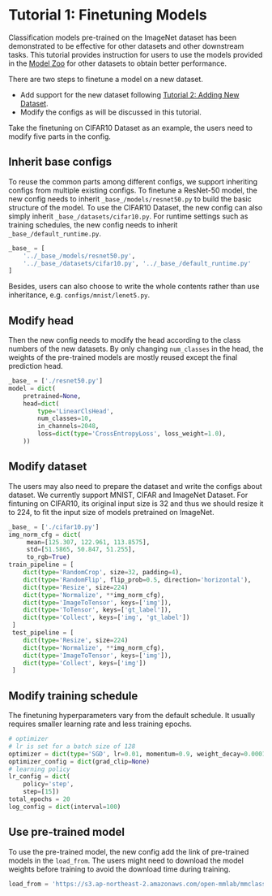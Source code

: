 # Tutorial 1: Finetuning Models

Classification models pre-trained on the ImageNet dataset has been demonstrated to be effective for other datasets and other downstream tasks.
This tutorial provides instruction for users to use the models provided in the [Model Zoo](../model_zoo.md) for other datasets to obtain better performance.

There are two steps to finetune a model on a new dataset.
- Add support for the new dataset following [Tutorial 2: Adding New Dataset](new_dataset.md).
- Modify the configs as will be discussed in this tutorial.


Take the finetuning on CIFAR10 Dataset as an example, the users need to modify five parts in the config.

## Inherit base configs
To reuse the common parts among different configs, we support inheriting configs from multiple existing configs. To finetune a ResNet-50 model, the new config needs to inherit
`_base_/models/resnet50.py` to build the basic structure of the model. To use the CIFAR10 Dataset, the new config can also simply inherit `_base_/datasets/cifar10.py`. For runtime settings such as training schedules, the new config needs to inherit `_base_/default_runtime.py`.

```python
_base_ = [
    '../_base_/models/resnet50.py',
    '../_base_/datasets/cifar10.py', '../_base_/default_runtime.py'
]
```
Besides, users can also choose to write the whole contents rather than use inheritance, e.g. `configs/mnist/lenet5.py`.

## Modify head
Then the new config needs to modify the head according to the class numbers of the new datasets. By only changing `num_classes` in the head, the weights of the pre-trained models are mostly reused except the final prediction head.

```python
_base_ = ['./resnet50.py']
model = dict(
    pretrained=None,
    head=dict(
        type='LinearClsHead',
        num_classes=10,
        in_channels=2048,
        loss=dict(type='CrossEntropyLoss', loss_weight=1.0),
    ))
```

## Modify dataset
The users may also need to prepare the dataset and write the configs about dataset. We currently support MNIST, CIFAR and ImageNet Dataset.
For fintuning on CIFAR10, its original input size is 32 and thus we should resize it to 224, to fit the input size of models pretrained on ImageNet.
```python
_base_ = ['./cifar10.py']
img_norm_cfg = dict(
     mean=[125.307, 122.961, 113.8575],
     std=[51.5865, 50.847, 51.255],
     to_rgb=True)
train_pipeline = [
    dict(type='RandomCrop', size=32, padding=4),
    dict(type='RandomFlip', flip_prob=0.5, direction='horizontal'),
    dict(type='Resize', size=224)
    dict(type='Normalize', **img_norm_cfg),
    dict(type='ImageToTensor', keys=['img']),
    dict(type='ToTensor', keys=['gt_label']),
    dict(type='Collect', keys=['img', 'gt_label'])
 ]
 test_pipeline = [
    dict(type='Resize', size=224)
    dict(type='Normalize', **img_norm_cfg),
    dict(type='ImageToTensor', keys=['img']),
    dict(type='Collect', keys=['img'])
 ]
```

## Modify training schedule
The finetuning hyperparameters vary from the default schedule. It usually requires smaller learning rate and less training epochs.

```python
# optimizer
# lr is set for a batch size of 128
optimizer = dict(type='SGD', lr=0.01, momentum=0.9, weight_decay=0.0001)
optimizer_config = dict(grad_clip=None)
# learning policy
lr_config = dict(
    policy='step',
    step=[15])
total_epochs = 20
log_config = dict(interval=100)
```

## Use pre-trained model
To use the pre-trained model, the new config add the link of pre-trained models in the `load_from`. The users might need to download the model weights before training to avoid the download time during training.

```python
load_from = 'https://s3.ap-northeast-2.amazonaws.com/open-mmlab/mmclassification/models/tbd.pth'  # noqa
```
